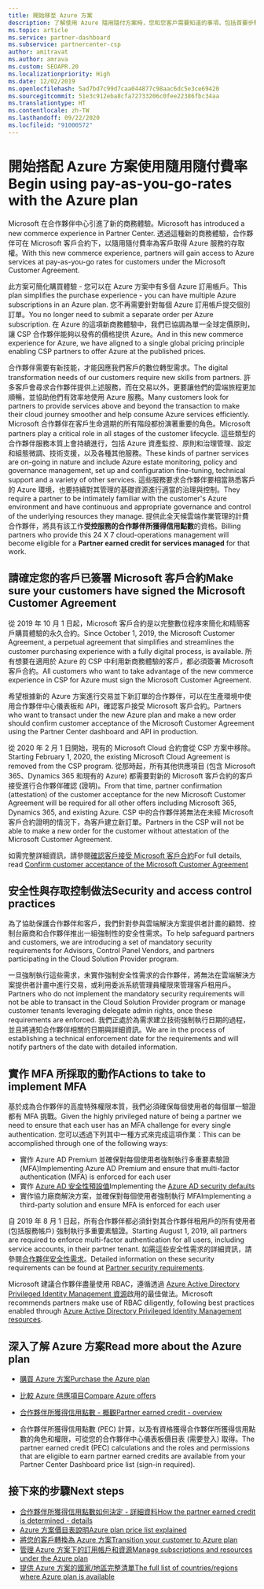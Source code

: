 ```yaml
---
title: 開始移至 Azure 方案
description: 了解使用 Azure 隨用隨付方案時，您和您客戶需要知道的事項，包括首要步驟、安全性預防措施，以及如何開始。
ms.topic: article
ms.service: partner-dashboard
ms.subservice: partnercenter-csp
author: amitravat
ms.author: amrava
ms.custom: SEOAPR.20
ms.localizationpriority: High
ms.date: 12/02/2019
ms.openlocfilehash: 5ad7bd7c99d7caa044877c98aac6dc5e3ce69420
ms.sourcegitcommit: 51e3c912eba8cfa72733206c0fee22386fbc34aa
ms.translationtype: HT
ms.contentlocale: zh-TW
ms.lasthandoff: 09/22/2020
ms.locfileid: "91000572"
---
```

# <a name="begin-using-pay-as-you-go-rates-with-the-azure-plan"></a><span data-ttu-id="5a58d-103">開始搭配 Azure 方案使用隨用隨付費率</span><span class="sxs-lookup"><span data-stu-id="5a58d-103">Begin using pay-as-you-go-rates with the Azure plan</span></span>

<span data-ttu-id="5a58d-104">Microsoft 在合作夥伴中心引進了新的商務體驗。</span><span class="sxs-lookup"><span data-stu-id="5a58d-104">Microsoft has introduced a new commerce experience in Partner Center.</span></span>  <span data-ttu-id="5a58d-105">透過這種新的商務體驗，合作夥伴可在 Microsoft 客戶合約下，以隨用隨付費率為客戶取得 Azure 服務的存取權。</span><span class="sxs-lookup"><span data-stu-id="5a58d-105">With this new commerce experience, partners will gain access to Azure services at pay-as-you-go rates for customers under the Microsoft Customer Agreement.</span></span>

<span data-ttu-id="5a58d-106">此方案可簡化購買體驗 - 您可以在 Azure 方案中有多個 Azure 訂用帳戶。</span><span class="sxs-lookup"><span data-stu-id="5a58d-106">This plan simplifies the purchase experience - you can have multiple Azure subscriptions in an Azure plan.</span></span> <span data-ttu-id="5a58d-107">您不再需要針對每個 Azure 訂用帳戶提交個別訂單。</span><span class="sxs-lookup"><span data-stu-id="5a58d-107">You no longer need to submit a separate order per Azure subscription.</span></span> <span data-ttu-id="5a58d-108">在 Azure 的這項新商務體驗中，我們已協調為單一全球定價原則，讓 CSP 合作夥伴能夠以發佈的價格提供 Azure。</span><span class="sxs-lookup"><span data-stu-id="5a58d-108">And in this new commerce experience for Azure, we have aligned to a single global pricing principle enabling CSP partners to offer Azure at the published prices.</span></span>

<span data-ttu-id="5a58d-109">合作夥伴需要有新技能，才能因應我們客戶的數位轉型需求。</span><span class="sxs-lookup"><span data-stu-id="5a58d-109">The digital transformation needs of our customers require new skills from partners.</span></span> <span data-ttu-id="5a58d-110">許多客戶會尋求合作夥伴提供上述服務，而在交易以外，更要讓他們的雲端旅程更加順暢，並協助他們有效率地使用 Azure 服務。</span><span class="sxs-lookup"><span data-stu-id="5a58d-110">Many customers look for partners to provide services above and beyond the transaction to make their cloud journey smoother and help consume Azure services efficiently.</span></span> <span data-ttu-id="5a58d-111">Microsoft 合作夥伴在客戶生命週期的所有階段都扮演著重要的角色。</span><span class="sxs-lookup"><span data-stu-id="5a58d-111">Microsoft partners play a critical role in all stages of the customer lifecycle.</span></span> <span data-ttu-id="5a58d-112">這些類型的合作夥伴服務本質上會持續進行，包括 Azure 資產監控、原則和治理管理、設定和組態微調、技術支援，以及各種其他服務。</span><span class="sxs-lookup"><span data-stu-id="5a58d-112">These kinds of partner services are on-going in nature and include Azure estate monitoring, policy and governance management, set up and configuration fine-tuning, technical support and a variety of other services.</span></span> <span data-ttu-id="5a58d-113">這些服務要求合作夥伴要相當熟悉客戶的 Azure 環境，也要持續對其管理的基礎資源進行適當的治理與控制。</span><span class="sxs-lookup"><span data-stu-id="5a58d-113">They require a partner to be intimately familiar with the customer's Azure environment and have continuous and appropriate governance and control of the underlying resources they manage.</span></span> <span data-ttu-id="5a58d-114">提供此全天候雲端作業管理的計費合作夥伴，將具有該工作**受控服務的合作夥伴所獲得信用點數**的資格。</span><span class="sxs-lookup"><span data-stu-id="5a58d-114">Billing partners who provide this 24 X 7 cloud-operations management will become eligible for a **Partner earned credit for services managed** for that work.</span></span>

## <a name="make-sure-your-customers-have-signed-the-microsoft-customer-agreement"></a><span data-ttu-id="5a58d-115">請確定您的客戶已簽署 Microsoft 客戶合約</span><span class="sxs-lookup"><span data-stu-id="5a58d-115">Make sure your customers have signed the Microsoft Customer Agreement</span></span>

<span data-ttu-id="5a58d-116">從 2019 年 10 月 1 日起，Microsoft 客戶合約是以完整數位程序來簡化和精簡客戶購買體驗的永久合約。</span><span class="sxs-lookup"><span data-stu-id="5a58d-116">Since October 1, 2019, the Microsoft Customer Agreement, a perpetual agreement that simplifies and streamlines the customer purchasing experience with a fully digital process, is available.</span></span> <span data-ttu-id="5a58d-117">所有想要在適用於 Azure 的 CSP 中利用新商務體驗的客戶，都必須簽署 Microsoft 客戶合約。</span><span class="sxs-lookup"><span data-stu-id="5a58d-117">All customers who want to take advantage of the new commerce experience in CSP for Azure must sign the Microsoft Customer Agreement.</span></span>

<span data-ttu-id="5a58d-118">希望根據新的 Azure 方案進行交易並下新訂單的合作夥伴，可以在生產環境中使用合作夥伴中心儀表板和 API，確認客戶接受 Microsoft 客戶合約。</span><span class="sxs-lookup"><span data-stu-id="5a58d-118">Partners who want to transact under the new Azure plan and make a new order should confirm customer acceptance of the Microsoft Customer Agreement using the Partner Center dashboard and API in production.</span></span>

<span data-ttu-id="5a58d-119">從 2020 年 2 月 1 日開始，現有的 Microsoft Cloud 合約會從 CSP 方案中移除。</span><span class="sxs-lookup"><span data-stu-id="5a58d-119">Starting February 1, 2020, the existing Microsoft Cloud Agreement is removed from the CSP program.</span></span> <span data-ttu-id="5a58d-120">從那時起，所有其他供應項目 (包含 Microsoft 365、Dynamics 365 和現有的 Azure) 都需要對新的 Microsoft 客戶合約的客戶接受進行合作夥伴確認 (證明)。</span><span class="sxs-lookup"><span data-stu-id="5a58d-120">From that time, partner confirmation (attestation) of the customer acceptance for the new Microsoft Customer Agreement will be required for all other offers including Microsoft 365, Dynamics 365, and existing Azure.</span></span> <span data-ttu-id="5a58d-121">CSP 中的合作夥伴將無法在未經 Microsoft 客戶合約證明的情況下，為客戶建立新訂單。</span><span class="sxs-lookup"><span data-stu-id="5a58d-121">Partners in the CSP will not be able to make a new order for the customer without attestation of the Microsoft Customer Agreement.</span></span>

<span data-ttu-id="5a58d-122">如需完整詳細資訊，請參閱[確認客戶接受 Microsoft 客戶合約](confirm-customer-agreement.md)</span><span class="sxs-lookup"><span data-stu-id="5a58d-122">For full details, read [Confirm customer acceptance of the Microsoft Customer Agreement](confirm-customer-agreement.md)</span></span>

## <a name="security-and-access-control-practices"></a><span data-ttu-id="5a58d-123">安全性與存取控制做法</span><span class="sxs-lookup"><span data-stu-id="5a58d-123">Security and access control practices</span></span>

<span data-ttu-id="5a58d-124">為了協助保護合作夥伴和客戶，我們針對參與雲端解決方案提供者計畫的顧問、控制台廠商和合作夥伴推出一組強制性的安全性需求。</span><span class="sxs-lookup"><span data-stu-id="5a58d-124">To help safeguard partners and customers, we are introducing a set of mandatory security requirements for Advisors, Control Panel Vendors, and partners participating in the Cloud Solution Provider program.</span></span>

<span data-ttu-id="5a58d-125">一旦強制執行這些需求，未實作強制安全性需求的合作夥伴，將無法在雲端解決方案提供者計畫中進行交易，或利用委派系統管理員權限來管理客戶租用戶。</span><span class="sxs-lookup"><span data-stu-id="5a58d-125">Partners who do not implement the mandatory security requirements will not be able to transact in the Cloud Solution Provider program or manage customer tenants leveraging delegate admin rights, once these requirements are enforced.</span></span> <span data-ttu-id="5a58d-126">我們正處於為需求建立技術強制執行日期的過程，並且將通知合作夥伴相關的日期與詳細資訊。</span><span class="sxs-lookup"><span data-stu-id="5a58d-126">We are in the process of establishing a technical enforcement date for the requirements and will notify partners of the date with detailed information.</span></span>

## <a name="actions-to-take-to-implement-mfa"></a><span data-ttu-id="5a58d-127">實作 MFA 所採取的動作</span><span class="sxs-lookup"><span data-stu-id="5a58d-127">Actions to take to implement MFA</span></span>

<span data-ttu-id="5a58d-128">基於成為合作夥伴的高度特殊權限本質，我們必須確保每個使用者的每個單一驗證都有 MFA 挑戰。</span><span class="sxs-lookup"><span data-stu-id="5a58d-128">Given the highly privileged nature of being a partner we need to ensure that each user has an MFA challenge for every single authentication.</span></span> <span data-ttu-id="5a58d-129">您可以透過下列其中一種方式來完成這項作業：</span><span class="sxs-lookup"><span data-stu-id="5a58d-129">This can be accomplished through one of the following ways:</span></span>

- <span data-ttu-id="5a58d-130">實作 Azure AD Premium 並確保對每個使用者強制執行多重要素驗證 (MFA)</span><span class="sxs-lookup"><span data-stu-id="5a58d-130">Implementing Azure AD Premium and ensure that multi-factor authentication (MFA) is enforced for each user</span></span>
- <span data-ttu-id="5a58d-131">實作 [Azure AD 安全性預設值](/azure/active-directory/conditional-access/concept-conditional-access-security-defaults)</span><span class="sxs-lookup"><span data-stu-id="5a58d-131">Implementing the [Azure AD security defaults](/azure/active-directory/conditional-access/concept-conditional-access-security-defaults)</span></span>
- <span data-ttu-id="5a58d-132">實作協力廠商解決方案，並確保對每個使用者強制執行 MFA</span><span class="sxs-lookup"><span data-stu-id="5a58d-132">Implementing a third-party solution and ensure MFA is enforced for each user</span></span>

<span data-ttu-id="5a58d-133">自 2019 年 8 月 1 日起，所有合作夥伴都必須針對其合作夥伴租用戶的所有使用者 (包括服務帳戶) 強制執行多重要素驗證。</span><span class="sxs-lookup"><span data-stu-id="5a58d-133">Starting August 1, 2019, all partners are required to enforce multi-factor authentication for all users, including service accounts, in their partner tenant.</span></span> <span data-ttu-id="5a58d-134">如需這些安全性需求的詳細資訊，請參閱[合作夥伴安全性需求](partner-security-requirements.md)。</span><span class="sxs-lookup"><span data-stu-id="5a58d-134">Detailed information on these security requirements can be found at [Partner security requirements](partner-security-requirements.md).</span></span>

<span data-ttu-id="5a58d-135">Microsoft 建議合作夥伴盡量使用 RBAC，遵循透過 [Azure Active Directory Privileged Identity Management 資源](/azure/active-directory/privileged-identity-management/pim-configure)啟用的最佳做法。</span><span class="sxs-lookup"><span data-stu-id="5a58d-135">Microsoft recommends partners make use of RBAC diligently, following best practices enabled through [Azure Active Directory Privileged Identity Management resources](/azure/active-directory/privileged-identity-management/pim-configure).</span></span>

## <a name="read-more-about-the-azure-plan"></a><span data-ttu-id="5a58d-136">深入了解 Azure 方案</span><span class="sxs-lookup"><span data-stu-id="5a58d-136">Read more about the Azure plan</span></span>

- [<span data-ttu-id="5a58d-137">購買 Azure 方案</span><span class="sxs-lookup"><span data-stu-id="5a58d-137">Purchase the Azure plan</span></span>](purchase-azure-plan.md)

- [<span data-ttu-id="5a58d-138">比較 Azure 供應項目</span><span class="sxs-lookup"><span data-stu-id="5a58d-138">Compare Azure offers</span></span>](compare-azure-offers.md)

- [<span data-ttu-id="5a58d-139">合作夥伴所獲得信用點數 - 概觀</span><span class="sxs-lookup"><span data-stu-id="5a58d-139">Partner earned credit - overview</span></span>](partner-earned-credit.md)

- <span data-ttu-id="5a58d-140">合作夥伴所獲得信用點數 (PEC) 計算，以及有資格獲得合作夥伴所獲得信用點數的角色和權限，可從您的合作夥伴中心儀表板價目表 (需要登入) 取得。</span><span class="sxs-lookup"><span data-stu-id="5a58d-140">The partner earned credit (PEC) calculations and the roles and permissions that are eligible to earn partner earned credits are available from your Partner Center Dashboard price list (sign-in required).</span></span>

## <a name="next-steps"></a><span data-ttu-id="5a58d-141">接下來的步驟</span><span class="sxs-lookup"><span data-stu-id="5a58d-141">Next steps</span></span> 

- [<span data-ttu-id="5a58d-142">合作夥伴所獲得信用點數如何決定 - 詳細資料</span><span class="sxs-lookup"><span data-stu-id="5a58d-142">How the partner earned credit is determined - details</span></span>](partner-earned-credit-explanation.md)
- [<span data-ttu-id="5a58d-143">Azure 方案價目表說明</span><span class="sxs-lookup"><span data-stu-id="5a58d-143">Azure plan price list explained</span></span>](azure-plan-price-list.md)
- [<span data-ttu-id="5a58d-144">將您的客戶轉換為 Azure 方案</span><span class="sxs-lookup"><span data-stu-id="5a58d-144">Transition your customer to Azure plan</span></span>](azure-plan-transition.md)
- [<span data-ttu-id="5a58d-145">管理 Azure 方案下的訂用帳戶和資源</span><span class="sxs-lookup"><span data-stu-id="5a58d-145">Manage subscriptions and resources under the Azure plan</span></span>](azure-plan-manage.md)
- [<span data-ttu-id="5a58d-146">提供 Azure 方案的國家/地區完整清單</span><span class="sxs-lookup"><span data-stu-id="5a58d-146">The full list of countries/regions where Azure plan is available</span></span>](https://query.prod.cms.rt.microsoft.com/cms/api/am/binary/RE3QN0x)